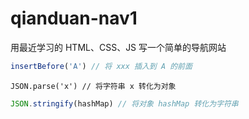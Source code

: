 # qianduan-nav1
用最近学习的 HTML、CSS、JS 写一个简单的导航网站

```JavaScript
insertBefore('A') // 将 xxx 插入到 A 的前面
```

```cssJavaScript
JSON.parse('x') // 将字符串 x 转化为对象
```

```JavaScript
JSON.stringify(hashMap) // 将对象 hashMap 转化为字符串
```

